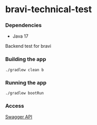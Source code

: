 # bravi-technical-test

### Dependencies
- Java 17

Backend test for bravi

### Building the app
```
./gradlew clean b
```

### Running the app

```
./gradlew bootRun
```

### Access

[Swagger API](http://localhost:8080/swagger-ui/index.html)